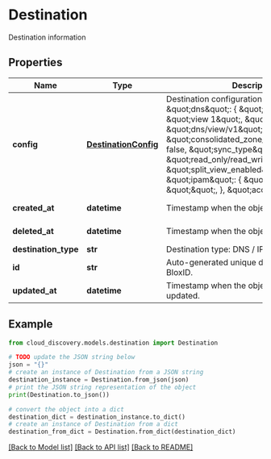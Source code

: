 # Destination

Destination information

## Properties

Name | Type | Description | Notes
------------ | ------------- | ------------- | -------------
**config** | [**DestinationConfig**](DestinationConfig.md) | Destination configuration. Ex.: &#39;{  \&quot;dns\&quot;: {    \&quot;view_name\&quot;: \&quot;view 1\&quot;,    \&quot;view_id\&quot;: \&quot;dns/view/v1\&quot;,    \&quot;consolidated_zone_data_enabled\&quot;: false,    \&quot;sync_type\&quot;: \&quot;read_only/read_write\&quot;    \&quot;split_view_enabled\&quot;: false  },  \&quot;ipam\&quot;: {    \&quot;ip_space\&quot;: \&quot;\&quot;,  },  \&quot;account\&quot;: {},  }&#39;. | [optional] 
**created_at** | **datetime** | Timestamp when the object has been created. | [optional] [readonly] 
**deleted_at** | **datetime** | Timestamp when the object has been deleted. | [optional] [readonly] 
**destination_type** | **str** | Destination type: DNS / IPAM / ACCOUNT. | 
**id** | **str** | Auto-generated unique destination ID. Format BloxID. | [optional] [readonly] 
**updated_at** | **datetime** | Timestamp when the object has been updated. | [optional] [readonly] 

## Example

```python
from cloud_discovery.models.destination import Destination

# TODO update the JSON string below
json = "{}"
# create an instance of Destination from a JSON string
destination_instance = Destination.from_json(json)
# print the JSON string representation of the object
print(Destination.to_json())

# convert the object into a dict
destination_dict = destination_instance.to_dict()
# create an instance of Destination from a dict
destination_from_dict = Destination.from_dict(destination_dict)
```
[[Back to Model list]](../README.md#documentation-for-models) [[Back to API list]](../README.md#documentation-for-api-endpoints) [[Back to README]](../README.md)


